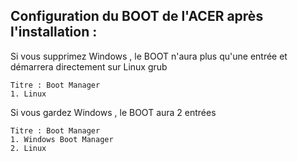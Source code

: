 ## Configuration du BOOT de l'ACER après l'installation :

Si vous supprimez Windows , le BOOT n'aura plus qu'une entrée et démarrera directement sur Linux grub

    Titre : Boot Manager
    1. Linux

Si vous gardez Windows , le BOOT aura 2 entrées

    Titre : Boot Manager
    1. Windows Boot Manager
    2. Linux
